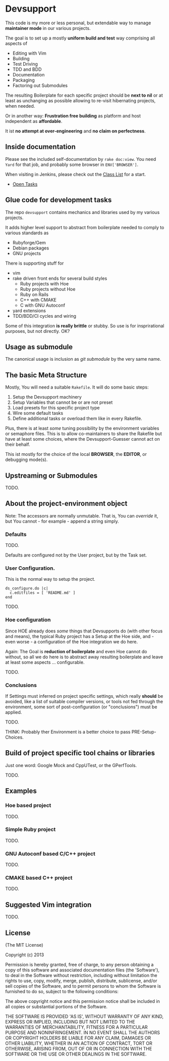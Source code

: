 # Devsupport

This code is my more or less personal, but extendable way to manage **maintainer mode** in our various projects.

The goal is to set up a mostly **uniform build and test** way comprising all aspects of

* Editing with Vim
* Building
* Test Driving
* TDD and BDD
* Documentation
* Packaging
* Factoring out Submodules

The resulting Boilerplate for each specific project should be **next to nil** or at least as unchanging as possible allowing to re-visit hibernating projects, when needed.

Or in another way: **Frustration free building** as platform and host independent as **affordable**.

It ist **no attempt at over-engineering** and **no claim on perfectness**.

## Inside documentation

Please see the included self-documentation by ``rake doc:view``. You need
``Yard`` for that job, and probably some browser in ``ENV['BROWSER']``.

When visiting in Jenkins, please check out the [Class List](class_list.html)
for a start.

* [Open Tasks](_todolist.html)

## Glue code for development tasks

The repo `devsupport` contains mechanics and libraries used by my various projects.

It adds higher level support to abstract from boilerplate needed to comply to various standards as

* Rubyforge/Gem
* Debian packages
* GNU projects

There is supporting stuff for

* vim
* rake driven front ends for several build styles
  * Ruby projects with Hoe
  * Ruby projects without Hoe
  * Ruby on Rails
  * C++ with CMAKE
  * C with GNU Autoconf
* yard extensions
* TDD/BDD/CI cycles and wiring

Some of this integration **is really brittle** or stubby. So use is for insprirational purposes, but not directly. OK?

## Usage as submodule

The canonical usage is inclusion as *git submodule* by the very same name.

## The basic Meta Structure

Mostly, You will need a suitable ``Rakefile``. It will do some basic steps:

1. Setup the Devsupport machinery
1. Setup Variables that cannot be or are not preset
1. Load presets for this specific project type
1. Wire some default tasks
1. Define additional tasks or overload them like in every Rakefile.

Plus, there is at least *some* tuning possibility by the environment variables or semaphore files. This is to allow co-maintainers to share the Rakefile but have at least some choices, where the Devsupport-Guesser cannot act on their behalf.

This ist mostly for the choice of the local **BROWSER**, the **EDITOR**, or debugging mode(s).

## Upstreaming or Submodules

TODO.

## About the project-environment object

Note: The accessors are normally unmutable. That is, You can *override* it, but
You cannot - for example - append a string simply.

### Defaults

TODO.

Defaults are configured not by the User project, but by the Task set.

### User Configuration.

This is the normal way to setup the project.

```
ds_configure.do |c|
  c.editfiles = [ 'README.md' ]
end
```

TODO.

### Hoe configuration

Since HOE already does *some* things that Devsupports do (with other focus and means), the typical Ruby project has a Setup at the Hoe side, and - even worse - a configuration of the Hoe integration we do here.

Again: The Goal is **reduction of boilerplate** and even Hoe cannot do without, so all we do here is to abstract away resulting boilerplate and leave at least some aspects ... configurable.

TODO.

### Conclusions

If Settings must inferred on project specific settings, which really **should**
be avoided, like a list of suitable compiler versions, or tools not fed through
the environment, some sort of post-configuration (or "conclusions") must be
applied.

TODO.

THINK: Probably ther Environment is a better choice to pass PRE-Setup-Choices.

## Build of project specific tool chains or libraries

Just one word: Google Mock and CppUTest, or the GPerfTools.

TODO.

## Examples

### Hoe based project

TODO.

### Simple Ruby project

TODO.

### GNU Autoconf based C/C++ project

TODO.

### CMAKE based C++ project

TODO.

## Suggested Vim integration

TODO.

## License

(The MIT License)

Copyright (c) 2013

Permission is hereby granted, free of charge, to any person obtaining a copy of this software and associated documentation files (the 'Software'), to deal in the Software without restriction, including without limitation the rights to use, copy, modify, merge, publish, distribute, sublicense, and/or sell copies of the Software, and to permit persons to whom the Software is furnished to do so, subject to the following conditions:

The above copyright notice and this permission notice shall be included in all copies or substantial portions of the Software.

THE SOFTWARE IS PROVIDED 'AS IS', WITHOUT WARRANTY OF ANY KIND, EXPRESS OR IMPLIED, INCLUDING BUT NOT LIMITED TO THE WARRANTIES OF MERCHANTABILITY, FITNESS FOR A PARTICULAR PURPOSE AND NONINFRINGEMENT. IN NO EVENT SHALL THE AUTHORS OR COPYRIGHT HOLDERS BE LIABLE FOR ANY CLAIM, DAMAGES OR OTHER LIABILITY, WHETHER IN AN ACTION OF CONTRACT, TORT OR OTHERWISE, ARISING FROM, OUT OF OR IN CONNECTION WITH THE SOFTWARE OR THE USE OR OTHER DEALINGS IN THE SOFTWARE.


